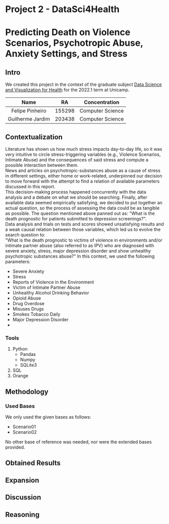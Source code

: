# Project 2 - DataSci4Health
# Predicting Death on Violence Scenarios, Psychotropic Abuse, Anxiety Settings, and Stress

## Intro
We created this project in the context of the graduate subject [Data Science and Visualization for Health](https://ds4h.org/) for the 2022.1 term at Unicamp.

|        Name       |       RA      |   Concentration   |
| :---------------: | ------------- | ----------------- |
|  Felipe Pinheiro  |     155298    | Computer Science  |
| Guilherme Jardim  |     203438    | Computer Science  |

## Contextualization
Literature has shown us how much stress impacts day-to-day life, so it was very intuitive to circle stress-triggering variables (e.g., Violence Scenarios, Intimate Abuse) and the consequences of said stress and compute a possible interaction between them.<br>
News and articles on psychotropic-substances abuse as a cause of stress in different settings, either home or work-related, underpinned our decision to move forward with the attempt to find a relation of available parameters discussed in this report.<br>
This decision-making process happened concurrently with the data analysis and a debate on what we should be searching. Finally, after available data seemed empirically satisfying, we decided to put together an actual question, so the process of assessing the data could be as tangible as possible.
The question mentioned above panned out as: "What is the death prognostic for patients submitted to depression screenings?".<br>
Data analysis and trials on tests and scores showed unsatisfying results and a weak causal relation between those variables, which led us to evolve the search question to:<br>
"What is the death prognostic to victims of violence in environments and/or intimate partner abuse (also referred to as IPV) who are diagnosed with severe anxiety, stress, major depression disorder and show unhealthy psychotropic substances abuse?"
In this context, we used the following parameters:
-   Severe Anxiety
-   Stress
-   Reports of Violence in the Environment
-   Victim of Intimate Partner Abuse
-   Unhealthy Alcohol Drinking Behavior
-   Opioid Abuse
-   Drug Overdose
-   Misuses Drugs
-   Smokes Tobacco Daily
-   Major Depression Disorder
-   
### Tools
1. Python
	- Pandas
	- Numpy
	- SQLite3
2. SQL
3. Orange

## Methodology
### Used Bases
We only used the given bases as follows:

-   Scenario01
-   Scenario02

No other base of reference was needed, nor were the extended bases provided.

## Obtained Results

## Expansion

## Discussion

## Reasoning
